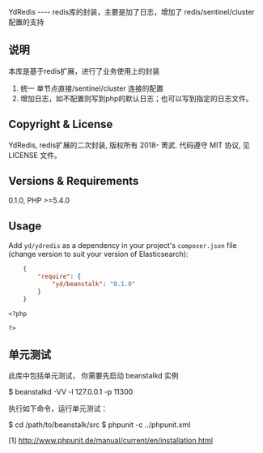 YdRedis
---- redis库的封装，主要是加了日志，增加了 redis/sentinel/cluster 配置的支持

说明
--------
本库是基于redis扩展，进行了业务使用上的封装
1. 统一 单节点直接/sentinel/cluster 连接的配置
2. 增加日志，如不配置则写到php的默认日志；也可以写到指定的日志文件。

Copyright & License
-------------------
YdRedis, redis扩展的二次封装, 版权所有 2018- 菁武.
代码遵守 MIT 协议, 见 LICENSE 文件。

Versions & Requirements
-----------------------
0.1.0, PHP >=5.4.0

Usage
-----
Add ``yd/ydredis`` as a dependency in your project's ``composer.json`` file (change version to suit your version of Elasticsearch):
```json
    {
        "require": {
            "yd/beanstalk": "0.1.0"
        }
    }
```

```
<?php

?>
```

单元测试
-----------------
此库中包括单元测试， 你需要先启动 beanstalkd 实例

$ beanstalkd -VV -l 127.0.0.1 -p 11300

执行如下命令，运行单元测试：

$ cd /path/to/beanstalk/src
$ phpunit -c ../phpunit.xml

[1] http://www.phpunit.de/manual/current/en/installation.html
